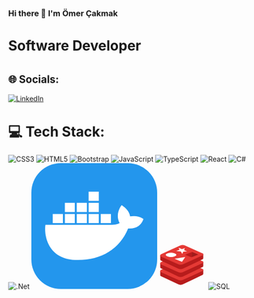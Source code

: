 ### Hi there 👋 I'm Ömer Çakmak

<h1>Software Developer<h1>



## 🌐 Socials:
[![LinkedIn](https://img.shields.io/badge/LinkedIn-%230077B5.svg?logo=linkedin&logoColor=white)](https://www.linkedin.com/in/%C3%B6mer-%C3%A7akmak/) 

# 💻 Tech Stack:
![CSS3](https://img.shields.io/badge/css3-%231572B6.svg?style=for-the-badge&logo=css3&logoColor=white) ![HTML5](https://img.shields.io/badge/html5-%23E34F26.svg?style=for-the-badge&logo=html5&logoColor=white) ![Bootstrap](https://img.shields.io/badge/bootstrap-%23563D7C.svg?style=for-the-badge&logo=bootstrap&logoColor=white)   ![JavaScript](https://img.shields.io/badge/javascript-%23323330.svg?style=for-the-badge&logo=javascript&logoColor=%23F7DF1E) ![TypeScript](https://img.shields.io/badge/typescript-%23007ACC.svg?style=for-the-badge&logo=typescript&logoColor=white) ![React](https://img.shields.io/badge/react-%2320232a.svg?style=for-the-badge&logo=react&logoColor=%2361DAFB) ![C#](https://img.shields.io/badge/c%23-%23239120.svg?style=for-the-badge&logo=c-sharp&logoColor=white)  ![.Net](https://img.shields.io/badge/.NET-5C2D91?style=for-the-badge&logo=.net&logoColor=white) <svg xmlns="http://www.w3.org/2000/svg" width="256" height="256" fill="none" viewBox="0 0 256 256"><rect width="256" height="256" fill="#2396ED" rx="60"/><path fill="#fff" d="M141.187 122.123H161.904V103.379H141.187V122.123ZM116.525 122.123H137.241V103.379H116.525V122.123ZM92.3554 122.123H113.072V103.379H92.3554V122.123ZM68.1859 122.123H88.4093V103.379H68.1859V122.123ZM43.5233 122.123H64.2399V103.379H43.5233V122.123ZM68.1859 99.4333H88.4093V80.6896H68.1859V99.4333ZM92.3554 99.4333H113.072V80.6896H92.3554V99.4333ZM116.525 99.4333H137.241V80.6896H116.525V99.4333ZM116.525 76.7436H137.241V58H116.525V76.7436ZM228 113.738C228 113.738 219.121 105.352 200.871 108.312C198.898 94.0075 183.607 85.6222 183.607 85.6222C183.607 85.6222 169.303 102.886 179.661 122.123C176.702 123.603 171.769 125.576 164.37 125.576H28.7257C26.2594 134.948 26.2594 197.097 94.3284 197.097C143.16 197.097 179.661 174.408 196.925 132.974C222.574 134.948 228 113.738 228 113.738Z"/></svg><svg xmlns="http://www.w3.org/2000/svg" x="0px" y="0px" width="100" height="100" viewBox="0 0 48 48">
<path fill="#b71c1c" d="M45,29.316c0-0.637-1.686-1.153-3.769-1.153c-1.812,0-3.32,0.391-3.683,0.911	c-3.586-1.694-7.173-3.388-10.759-5.083c-1.248-0.59-2.673-0.584-3.918,0.014c-3.818,1.837-7.636,3.674-11.454,5.511	c-0.864-0.126-1.907-0.201-3.032-0.201C5.408,29.316,3,29.832,3,30.469v3.46c0,0.033,0.033,0.064,0.045,0.096	c-0.146,0.555,0.07,1.205,0.649,1.478c5.641,2.665,11.281,5.329,16.922,7.994c1.432,0.677,3.068,0.671,4.496-0.016	c6.442-3.1,12.884-6.199,19.327-9.299c0.484-0.233,0.651-0.786,0.509-1.247C44.971,32.882,45,32.83,45,32.775V29.316z"></path><path fill="#e53935" d="M20.616,39.158c-5.641-2.522-11.281-5.044-16.922-7.566c-0.922-0.412-0.926-1.727-0.007-2.146	c6.395-2.912,12.789-5.824,19.184-8.736c1.244-0.567,2.67-0.572,3.918-0.014c5.881,2.63,11.763,5.259,17.644,7.889	c0.754,0.337,0.758,1.414,0.006,1.756c-6.442,2.934-12.884,5.868-19.327,8.801C23.684,39.792,22.048,39.798,20.616,39.158z"></path><path fill="#b71c1c" d="M45,21.675c0-0.637-1.686-1.153-3.769-1.153c-1.812,0-3.32,0.391-3.683,0.911	c-3.586-1.694-7.173-3.388-10.759-5.083c-1.248-0.59-2.673-0.584-3.918,0.014c-3.818,1.837-7.636,3.674-11.454,5.511	c-0.864-0.126-1.907-0.201-3.032-0.201C5.408,21.675,3,22.192,3,22.829v3.46c0,0.033,0.033,0.064,0.045,0.096	c-0.146,0.555,0.07,1.205,0.649,1.478c5.641,2.665,11.281,5.329,16.922,7.994c1.432,0.677,3.068,0.671,4.496-0.016	c6.442-3.1,12.884-6.199,19.327-9.299c0.484-0.233,0.651-0.786,0.509-1.247C44.971,25.242,45,25.19,45,25.135V21.675z"></path><path fill="#e53935" d="M20.616,31.517c-5.641-2.522-11.281-5.044-16.922-7.566c-0.922-0.412-0.926-1.727-0.007-2.146	c6.395-2.912,12.789-5.824,19.184-8.736c1.244-0.567,2.67-0.572,3.918-0.014c5.881,2.63,11.763,5.259,17.644,7.889	c0.754,0.337,0.758,1.414,0.006,1.756c-6.442,2.934-12.884,5.868-19.327,8.801C23.684,32.152,22.048,32.158,20.616,31.517z"></path><path fill="#b71c1c" d="M45,14.035c0-0.637-1.686-1.153-3.769-1.153c-1.812,0-3.32,0.391-3.683,0.911	c-3.586-1.694-7.173-3.388-10.759-5.083c-1.248-0.59-2.673-0.584-3.918,0.014c-3.818,1.837-7.636,3.674-11.454,5.511	c-0.864-0.126-1.907-0.201-3.032-0.201C5.408,14.035,3,14.551,3,15.188v3.46c0,0.033,0.033,0.064,0.045,0.096	c-0.146,0.555,0.07,1.205,0.649,1.478c5.641,2.665,11.281,5.329,16.922,7.994c1.432,0.677,3.068,0.671,4.496-0.016	c6.442-3.1,12.884-6.199,19.327-9.299c0.484-0.233,0.651-0.786,0.509-1.247C44.971,17.601,45,17.549,45,17.494V14.035z"></path><path fill="#e53935" d="M20.616,23.877c-5.641-2.522-11.281-5.044-16.922-7.566c-0.922-0.412-0.926-1.727-0.007-2.146	c6.395-2.912,12.789-5.824,19.184-8.736c1.244-0.567,2.67-0.572,3.918-0.014c5.881,2.63,11.763,5.259,17.644,7.889	c0.754,0.337,0.758,1.414,0.006,1.756c-6.442,2.934-12.884,5.868-19.327,8.801C23.684,24.512,22.048,24.517,20.616,23.877z"></path><path fill="#fff" d="M18.748,14.741c-0.002,1.042-2.762,2.057-5.093,2.086c-2.419,0.03-5.273-0.993-5.282-2.051	c-0.009-1.061,2.842-2.161,5.311-2.135C16.017,12.665,18.751,13.703,18.748,14.741z"></path><path fill="#fff" d="M17.038,18.471c2.393,1.022,4.785,2.045,7.178,3.067c1.054-1.56,2.108-3.12,3.162-4.68	C23.931,17.396,20.485,17.934,17.038,18.471z"></path><path fill="#fff" d="M21.86,9.775c-1.101,0.401-2.203,0.801-3.304,1.202c1.507,0.132,3.015,0.264,4.522,0.395	c0.48,0.796,0.959,1.592,1.439,2.387c0.295-0.722,0.59-1.444,0.885-2.166c1.286-0.1,2.572-0.2,3.858-0.3	c-0.997-0.419-1.994-0.839-2.991-1.259c0.254-0.608,0.508-1.216,0.762-1.825c-0.97,0.29-1.939,0.58-2.909,0.87	c-1.07-0.422-2.14-0.843-3.21-1.265C21.228,8.468,21.544,9.122,21.86,9.775z"></path><path fill="#b71c1c" d="M27.267,14.619c2.271-0.906,4.543-1.813,6.814-2.719c1.962,0.834,3.924,1.668,5.886,2.502	c-2.202,0.876-4.403,1.752-6.605,2.629C31.331,16.226,29.299,15.423,27.267,14.619z"></path><path fill="#a01c1c" d="M34.082,11.963c-0.005,1.596-0.01,3.191-0.015,4.787c1.967-0.783,3.934-1.565,5.901-2.348	C38.006,13.589,36.044,12.776,34.082,11.963z"></path>
</svg>  ![SQL](https://img.shields.io/badge/mysql-%2300f.svg?style=for-the-badge&logo=mysql&logoColor=white) 

[](https://visitcount.itsvg.in)

<!-- Proudly created with GPRM ( https://gprm.itsvg.in ) -->
